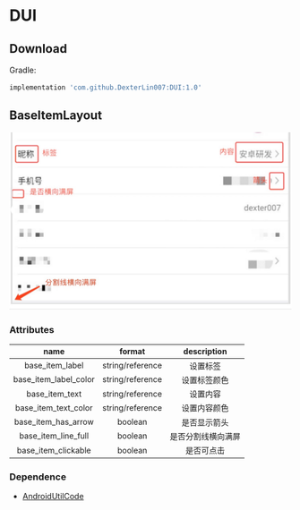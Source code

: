 # DUI
## Download

Gradle:
```groovy
implementation 'com.github.DexterLin007:DUI:1.0'

```
## BaseItemLayout
![Image text](images/BaseItemLayoutDemo.png)
### Attributes
|name|format|description|
|:---:|:---:|:---:|
| base_item_label | string/reference |设置标签
| base_item_label_color | string/reference |设置标签颜色
| base_item_text | string/reference |设置内容
| base_item_text_color | string/reference |设置内容颜色
| base_item_has_arrow | boolean |是否显示箭头
| base_item_line_full | boolean |是否分割线横向满屏
| base_item_clickable | boolean |是否可点击

### Dependence
*  [AndroidUtilCode](https://github.com/Blankj/AndroidUtilCode)
